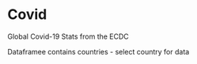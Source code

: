 # Covid

Global Covid-19 Stats from the ECDC

Dataframee contains countries - select country for data
